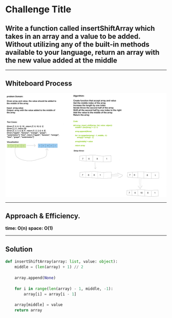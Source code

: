 # Challenge Title

## Write a function called insertShiftArray which takes in an array and a value to be added. Without utilizing any of the built-in methods available to your language, return an array with the new value added at the middle

---

## Whiteboard Process

![whiteboard](cc2.png)

---
## Approach & Efficiency.

**time: O(n) space: O(1)**

---

## Solution

```python
def insertShiftArray(array: list, value: object):   
    middle = (len(array) + 1) // 2       
    
    array.append(None)                   
    
    for i in range(len(array) - 1, middle, -1):    
        array[i] = array[i - 1]

    array[middle] = value  
    return array
```
